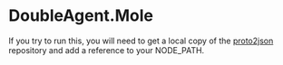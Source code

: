 ﻿# DoubleAgent.Mole

If you try to run this, you will need to get a local copy of the [proto2json](https://github.com/Sannis/node-proto2json) repository and add a reference to your NODE_PATH.
